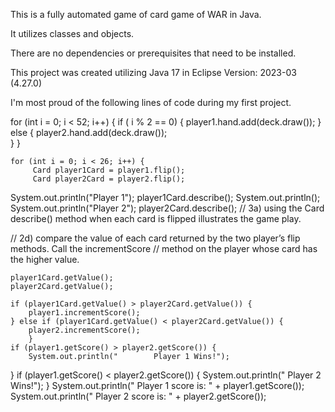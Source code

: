 This is a fully automated game of card game of WAR in Java.

It utilizes classes and objects.

There are no dependencies or prerequisites that need to be installed.

This project was created utilizing Java 17 in Eclipse Version: 2023-03 (4.27.0)

I'm most proud of the following lines of code during my first project.


for (int i = 0; i < 52; i++) {
        if ( i % 2 == 0) {
            player1.hand.add(deck.draw());
        } else {
            player2.hand.add(deck.draw());       
        }
	}
		
	for (int i = 0; i < 26; i++) {
		 Card player1Card = player1.flip();
		 Card player2Card = player2.flip();
   System.out.println("Player 1");
	player1Card.describe();
	System.out.println();
	System.out.println("Player 2");
	player2Card.describe();
//	3a)	using the Card describe() method when each card is flipped illustrates the game play.

	
		 
//	2d)	compare the value of each card returned by the two player’s flip methods. Call the incrementScore 
//	method on the player whose card has the higher value.

	player1Card.getValue();
	player2Card.getValue();
	
	if (player1Card.getValue() > player2Card.getValue()) {
		player1.incrementScore();
	} else if (player1Card.getValue() < player2Card.getValue()) {
		player2.incrementScore();
		}
	if (player1.getScore() > player2.getScore()) {
		System.out.println("		Player 1 Wins!");
}	if (player1.getScore() < player2.getScore()) {
		System.out.println("		Player 2 Wins!");
		}
	System.out.println("		Player 1 score is: " + player1.getScore());
	System.out.println("		Player 2 score is: " + player2.getScore());

